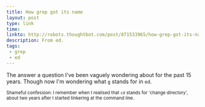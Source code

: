 ```yaml
---
title: How grep got its name
layout: post
type: link
time: 
linkto: http://robots.thoughtbot.com/post/871533965/how-grep-got-its-name
description: From ed. 
tags: 
 - grep
 - ed
---
```

The answer a question I've been vaguely wondering about for the past 15 years. Though now I'm wondering what `g` stands for in `ed`.

<small>Shameful confession: I remember when I realised that `cd` stands for 'change directory', about two years after I started tinkering at the command line.</small>
